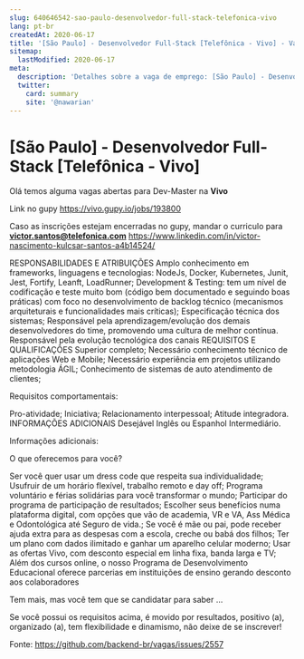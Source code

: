 ```yaml
---
slug: 640646542-sao-paulo-desenvolvedor-full-stack-telefonica-vivo
lang: pt-br
createdAt: 2020-06-17
title: '[São Paulo] - Desenvolvedor Full-Stack [Telefônica - Vivo] - Vaga de Emprego'
sitemap:
  lastModified: 2020-06-17
meta:
  description: 'Detalhes sobre a vaga de emprego: [São Paulo] - Desenvolvedor Full-Stack [Telefônica - Vivo]'
  twitter:
    card: summary
    site: '@nawarian'
---
```


# [São Paulo] - Desenvolvedor Full-Stack [Telefônica - Vivo]

Olá temos alguma vagas abertas para Dev-Master na **Vivo**

Link no gupy
https://vivo.gupy.io/jobs/193800

Caso as inscrições estejam encerradas no gupy, mandar o curriculo para
**victor.santos@telefonica.com**
https://www.linkedin.com/in/victor-nascimento-kulcsar-santos-a4b14524/

RESPONSABILIDADES E ATRIBUIÇÕES
Amplo conhecimento em frameworks, linguagens e tecnologias: NodeJs, Docker, Kubernetes, Junit, Jest, Fortify, Leanft, LoadRunner;
Development & Testing: tem um nível de codificação e teste muito bom (código bem documentado e seguindo boas práticas) com foco no desenvolvimento de backlog técnico (mecanismos arquiteturais e funcionalidades mais críticas);
Especificação técnica dos sistemas;
Responsável pela aprendizagem/evolução dos demais desenvolvedores do time, promovendo uma cultura de melhor contínua.
Responsável pela evolução tecnológica dos canais
REQUISITOS E QUALIFICAÇÕES
Superior completo;
Necessário conhecimento técnico de aplicações Web e Mobile;
Necessário experiência em projetos utilizando metodologia ÁGIL;
Conhecimento de sistemas de auto atendimento de clientes;


Requisitos comportamentais:

Pro-atividade;
Iniciativa;
Relacionamento interpessoal;
Atitude integradora.
INFORMAÇÕES ADICIONAIS
Desejável Inglês ou Espanhol Intermediário.



Informações adicionais: 



O que oferecemos para você?

Ser você quer usar um dress code que respeita sua individualidade;
Usufruir de um horário flexível, trabalho remoto e day off;
Programa voluntário e férias solidárias para você transformar o mundo;
Participar do programa de participação de resultados;
Escolher seus benefícios numa plataforma digital, com opções que vão de academia, VR e VA, Ass Médica e Odontológica até Seguro de vida.;
Se você é mãe ou pai, pode receber ajuda extra para as despesas com a escola, creche ou babá dos filhos;
Ter um plano com dados ilimitado e ganhar um aparelho celular moderno;
Usar as ofertas Vivo, com desconto especial em linha fixa, banda larga e TV;
Além dos cursos online, o nosso Programa de Desenvolvimento Educacional oferece parcerias em instituições de ensino gerando desconto aos colaboradores


Tem mais, mas você tem que se candidatar para saber ...

 

Se você possui os requisitos acima, é movido por resultados, positivo (a), organizado (a), tem flexibilidade e dinamismo, não deixe de se inscrever!

Fonte: https://github.com/backend-br/vagas/issues/2557